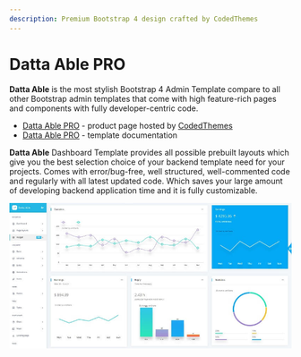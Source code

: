 ```yaml
---
description: Premium Bootstrap 4 design crafted by CodedThemes
---
```


# Datta Able PRO

**Datta Able** is the most stylish Bootstrap 4 Admin Template compare to all other Bootstrap admin templates that come with high feature-rich pages and components with fully developer-centric code. 

* [Datta Able PRO](https://bit.ly/36XkKCk) - product page hosted by [CodedThemes](../partners/codedthemes.md)
* [Datta Able PRO](https://bit.ly/2RoScw7) - template documentation

**Datta Able** Dashboard Template provides all possible prebuilt layouts which give you the best selection choice of your backend template need for your projects. Comes with error/bug-free, well structured, well-commented code and regularly with all latest updated code. Which saves your large amount of developing backend application time and it is fully customizable.

![Datta Able PRO - Premium Bootstrap Template](../../.gitbook/assets/docs-cover-datta-able-pro.jpg)



 

